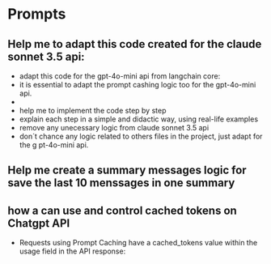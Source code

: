# Prompts

## Help me to adapt this code created for the claude sonnet 3.5 api:

- adapt this code for the gpt-4o-mini api from langchain core:
- it is essential to adapt the prompt cashing logic too for the gpt-4o-mini api.
-
- help me to implement the code step by step
- explain each step in a simple and didactic way, using real-life examples
- remove any unecessary logic from claude sonnet 3.5 api
- don´t chance any logic related to others files in the project, just adapt for the g pt-4o-mini api.

## Help me create a summary messages logic for save the last 10 menssages in one summary

## how a can use and control cached tokens on Chatgpt API

- Requests using Prompt Caching have a cached_tokens value within the usage field in the API response:
